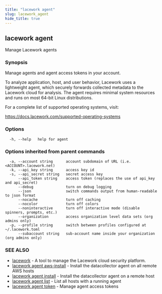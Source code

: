 ```yaml
---
title: "lacework agent"
slug: lacework_agent
hide_title: true
---
```


## lacework agent

Manage Lacework agents

### Synopsis

Manage agents and agent access tokens in your account.

To analyze application, host, and user behavior, Lacework uses a lightweight agent,
which securely forwards collected metadata to the Lacework cloud for analysis. The
agent requires minimal system resources and runs on most 64-bit Linux distributions.

For a complete list of supported operating systems, visit:

  https://docs.lacework.com/supported-operating-systems

### Options

```
  -h, --help   help for agent
```

### Options inherited from parent commands

```
  -a, --account string      account subdomain of URL (i.e. <ACCOUNT>.lacework.net)
  -k, --api_key string      access key id
  -s, --api_secret string   secret access key
      --api_token string    access token (replaces the use of api_key and api_secret)
      --debug               turn on debug logging
      --json                switch commands output from human-readable to json format
      --nocache             turn off caching
      --nocolor             turn off colors
      --noninteractive      turn off interactive mode (disable spinners, prompts, etc.)
      --organization        access organization level data sets (org admins only)
  -p, --profile string      switch between profiles configured at ~/.lacework.toml
      --subaccount string   sub-account name inside your organization (org admins only)
```

### SEE ALSO

* [lacework](lacework.md)	 - A tool to manage the Lacework cloud security platform.
* [lacework agent aws-install](lacework_agent_aws-install.md)	 - Install the datacollector agent on all remote AWS hosts
* [lacework agent install](lacework_agent_install.md)	 - Install the datacollector agent on a remote host
* [lacework agent list](lacework_agent_list.md)	 - List all hosts with a running agent
* [lacework agent token](lacework_agent_token.md)	 - Manage agent access tokens

